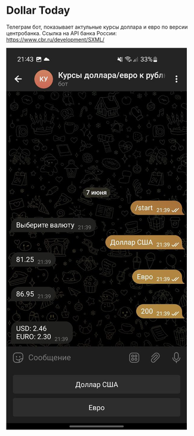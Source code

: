 # Dollar Today
Телеграм бот, показывает актульные курсы доллара и евро по версии центробанка.
Ссылка на API банка России: https://www.cbr.ru/development/SXML/

![](usd_bot2.jpg)
